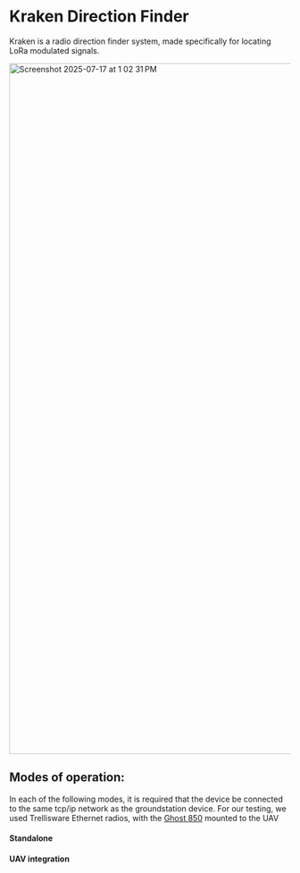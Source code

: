 # Kraken Direction Finder

Kraken is a radio direction finder system, made specifically for locating LoRa modulated signals.

<img width="1913" height="1237" alt="Screenshot 2025-07-17 at 1 02 31 PM" src="https://github.com/user-attachments/assets/6aeb6dee-e072-4d0f-a87f-53f8c0e95bd9" />

## Modes of operation:

In each of the following modes, it is required that the device be connected to the same tcp/ip network as the groundstation device. For our testing, we used Trellisware Ethernet radios, with the [Ghost 850](https://www.trellisware.com/trellisware-radios/tw-ghost-870/) mounted to the UAV

#### Standalone  


#### UAV integration
